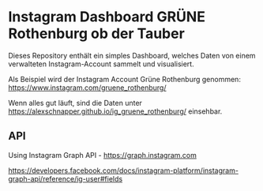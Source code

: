 # Instagram Dashboard GRÜNE Rothenburg ob der Tauber

Dieses Repository enthält ein simples Dashboard, welches Daten von einem verwalteten Instagram-Account sammelt und visualisiert.

Als Beispiel wird der Instagram Account Grüne Rothenburg genommen:
https://www.instagram.com/gruene_rothenburg/ 

Wenn alles gut läuft, sind die Daten unter https://alexschnapper.github.io/ig_gruene_rothenburg/ einsehbar.

## API

Using Instagram Graph API - https://graph.instagram.com

https://developers.facebook.com/docs/instagram-platform/instagram-graph-api/reference/ig-user#fields 

